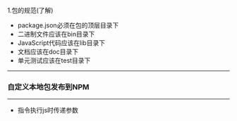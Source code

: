 1.包的规范(了解)
- package.json必须在包的顶层目录下
- 二进制文件应该在bin目录下
- JavaScript代码应该在lib目录下
- 文档应该在doc目录下
- 单元测试应该在test目录下
***
### 自定义本地包发布到NPM

***
- 指令执行js时传递参数
